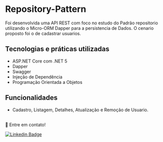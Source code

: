 ﻿# Repository-Pattern

Foi desenvolvida uma API REST com foco no estudo do Padrão repositorio utilizando o Micro-ORM Dapper para a persistencia de Dados.
O cenario proposto foi o de cadastrar usuarios. 
## Tecnologias e práticas utilizadas
- ASP.NET Core com .NET 5
- Dapper
- Swagger
- Injeção de Dependência
- Programação Orientada a Objetos
## Funcionalidades
- Cadastro, Listagem, Detalhes, Atualização e Remoção de Usuario.

<br />
<span> 👋 Entre em contato! </span> 
</a> 

[![Linkedin Badge](https://img.shields.io/badge/Matheus%20Souza%20-blue?Style=flat&logo=linkedin&labelColor=blue=https://www.linkedin.com/in/matheus-souza-4a4b19189/)](https://www.linkedin.com/in/matheus-souza-4a4b19189/)
